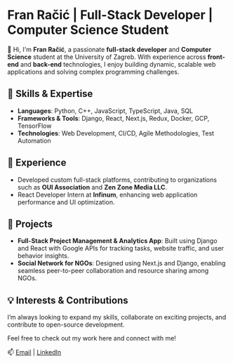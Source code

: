 # Fran Račić | Full-Stack Developer | Computer Science Student

👋 Hi, I'm **Fran Račić**, a passionate **full-stack developer** and **Computer Science** student at the University of Zagreb. With experience across **front-end** and **back-end** technologies, I enjoy building dynamic, scalable web applications and solving complex programming challenges.

## 🌟 Skills & Expertise
- **Languages**: Python, C++, JavaScript, TypeScript, Java, SQL
- **Frameworks & Tools**: Django, React, Next.js, Redux, Docker, GCP, TensorFlow
- **Technologies**: Web Development, CI/CD, Agile Methodologies, Test Automation

## 💼 Experience
- Developed custom full-stack platforms, contributing to organizations such as **OUI Association** and **Zen Zone Media LLC**.
- React Developer Intern at **Infinum**, enhancing web application performance and UI optimization.

## 🔧 Projects
- **Full-Stack Project Management & Analytics App**: Built using Django and React with Google APIs for tracking tasks, website traffic, and user behavior insights.
- **Social Network for NGOs**: Designed using Next.js and Django, enabling seamless peer-to-peer collaboration and resource sharing among NGOs.

## 💡 Interests & Contributions
I’m always looking to expand my skills, collaborate on exciting projects, and contribute to open-source development.

Feel free to check out my work here and connect with me! 

📫 [Email](mailto:fran.racic@gmail.com) | [LinkedIn](https://linkedin.com/in/fran-racic)
